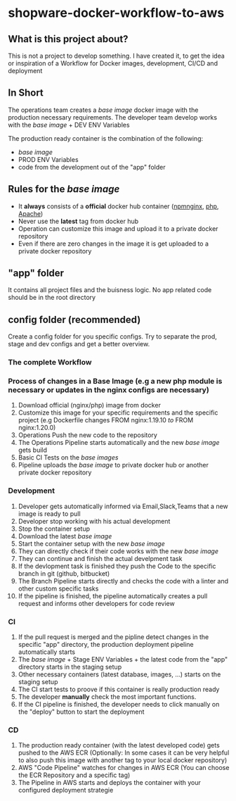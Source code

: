 # shopware-docker-workflow-to-aws

## What is this project about?
This is not a project to develop something. I have created it, to get the idea or inspiration of a Workflow for Docker images, development, CI/CD and deployment


## In Short
The operations team creates a *base image* docker image with the production necessary requirements.
The developer team develop works with the *base image* + DEV ENV Variables

The production ready container is the combination of the following:
 - *base image* 
 - PROD ENV Variables
 - code from the development out of the "app" folder


## Rules for the *base image*
- It **always** consists of a **official** docker hub container ([npm](https://hub.docker.com/_/node)[nginx](https://hub.docker.com/_/nginx), [php](https://hub.docker.com/_/php), [Apache](https://hub.docker.com/_/httpd))
- Never use the **latest** tag from docker hub
- Operation can customize this image and upload it to a private docker repository
- Even if there are zero changes in the image it is get uploaded to a private docker repository

## "app" folder
It contains all project files and the buisness logic. No app related code should be in the root directory

## config folder (recommended)
Create a config folder for you specific configs. Try to separate the prod, stage and dev configs and get a better overview.


### The complete Workflow

### Process of changes in a Base Image (e.g a new php module is necessary or updates in the nginx configs are necessary)
  1. Download official (nginx/php) image from docker
  2. Customize this image for your specific requirements and the specific project (e.g Dockerfile changes FROM nginx:1.19.10 *to* FROM nginx:1.20.0)
  3. Operations Push the new code to the repository 
  4. The Operations Pipeline starts automatically and the new *base image* gets build
  5. Basic CI Tests on the *base images*
  6. Pipeline uploads the *base image* to private docker hub or another private docker repository

### Development
  1. Developer gets automatically informed via Email,Slack,Teams that a new image is ready to pull
  2. Developer stop working with his actual development
  3. Stop the container setup
  4. Download the latest *base image*
  5. Start the container setup  with the new *base image*
  6. They can directly check if their code works with the new *base image*
  7. They can continue and finish the actual develpment task
  8. If the devlopment task is finished they push the Code to the specific branch in git (github, bitbucket) 
  9. The Branch Pipeline starts directly and checks the code with a linter and other custom specific tasks
  10. If the pipeline is finished, the pipeline automatically creates a pull request and informs other developers for code review


### CI 
  1. If the pull request is merged and the pipline detect changes in the specific "app" directory, the production deployment pipeline automatically starts
  2. The *base image* + Stage ENV Variables + the latest code from the "app" directory starts in the staging setup
  3. Other necessary containers (latest database, images, ...) starts on the staging setup
  4. The CI start tests to proove if this container is really production ready
  5. The developer **manually** check the most important functions.
  6. If the CI pipeline is finished, the developer needs to click manually on the "deploy" button to start the deployment

### CD 
  1.  The production ready container (with the latest developed code) gets pushed to the AWS ECR 
      (Optionally: In some cases it can be very helpful to also push this image with another tag to your local docker repository)
  3.  AWS "Code Pipeline" watches for changes in AWS ECR (You can choose the ECR Repository and a specific tag)
  4.  The Pipeline in AWS starts and deploys the container with your configured deployment strategie



